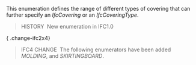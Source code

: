 This enumeration defines the range of different types of covering that can further specify an _IfcCovering_ or an _IfcCoveringType_.

> HISTORY&nbsp; New enumeration in IFC1.0

{ .change-ifc2x4}
> IFC4 CHANGE&nbsp; The following enumerators have been added _MOLDING_, and _SKIRTINGBOARD_.
